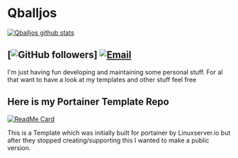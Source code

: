 # Qballjos


[![Qballjos github stats](https://github-readme-stats.vercel.app/api?username=Qballjos&show_icons=true&theme=algolia)](https://github.com/Qballjos)

[![GitHub followers](https://img.shields.io/github/followers/Qballjos?color=%234518f5&logo=github&logoColor=%23403d3d&style=for-the-badge)]
[![Email](https://img.shields.io/badge/Email-qballjos%40gmail.com-234518f?color=%234518f5&logo=gmail&logoColor=%23403d3d&style=for-the-badge)](mailto:qballjos@gmail.com)
---
I'm just having fun developing and maintaining some personal stuff. For al that want to have a look at my templates and other stuff feel free

## Here is my Portainer Template Repo

[![ReadMe Card](https://github-readme-stats.vercel.app/api/pin?username=qballjos&repo=portainer_templates&theme=algolia)](https://github.com/Qballjos/portainer_templates)

This is a Template which was initially built for portainer by Linuxserver.io but after they stopped creating/supporting this I wanted to make a public version.